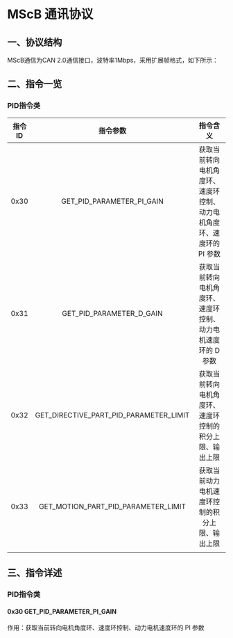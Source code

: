 # MScB 通讯协议

## 一、协议结构

MScB通信为CAN 2.0通信接口，波特率1Mbps，采用扩展帧格式，如下所示：





## 二、指令一览

### PID指令类

| 指令ID |                指令参数                |                           指令含义                           |
| :----: | :------------------------------------: | :----------------------------------------------------------: |
|  0x30  |       GET_PID_PARAMETER_PI_GAIN        | 获取当前转向电机角度环、速度环控制、动力电机角度环、速度环的 PI 参数 |
|  0x31  |        GET_PID_PARAMETER_D_GAIN        | 获取当前转向电机角度环、速度环控制、动力电机速度环的 D 参数  |
|  0x32  | GET_DIRECTIVE_PART_PID_PARAMETER_LIMIT |    获取当前转向电机角度环、速度环控制的积分上限、输出上限    |
|  0x33  |  GET_MOTION_PART_PID_PARAMETER_LIMIT   |        获取当前动力电机速度环控制的积分上限、输出上限        |
|        |                                        |                                                              |

## 三、指令详述

### PID指令类

#### 0x30 GET_PID_PARAMETER_PI_GAIN

作用：获取当前转向电机角度环、速度环控制、动力电机速度环的 PI 参数

